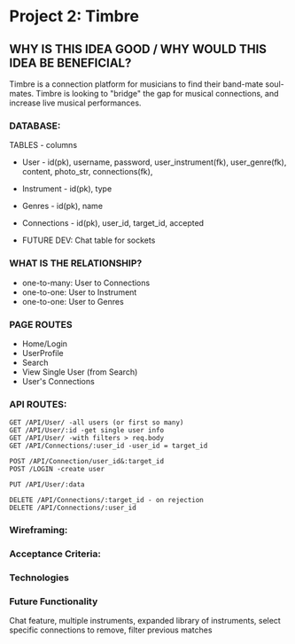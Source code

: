 # Project 2: Timbre
## WHY IS THIS IDEA GOOD / WHY WOULD THIS IDEA BE BENEFICIAL?
Timbre is a connection platform for musicians to find their band-mate soul-mates.
Timbre is looking to "bridge" the gap for musical connections, and increase live musical performances.  

### DATABASE:
TABLES - columns
* User - id(pk), username, password, user_instrument(fk), user_genre(fk), content, photo_str, connections(fk),
* Instrument - id(pk), type 
* Genres - id(pk), name
* Connections - id(pk), user_id, target_id, accepted

* FUTURE DEV: Chat table for sockets

### WHAT IS THE RELATIONSHIP?
* one-to-many: User to Connections
* one-to-one: User to Instrument
* one-to-one: User to Genres

### PAGE ROUTES
* Home/Login
* UserProfile
* Search
* View Single User (from Search)
* User's Connections

### API ROUTES:
```
GET /API/User/ -all users (or first so many)
GET /API/User/:id -get single user info
GET /API/User/ -with filters > req.body
GET /API/Connections/:user_id -user_id = target_id
```
```
POST /API/Connection/user_id&:target_id
POST /LOGIN -create user
```
```
PUT /API/User/:data
```
```
DELETE /API/Connections/:target_id - on rejection
DELETE /API/Connections/:user_id
```

### Wireframing:

### Acceptance Criteria:

### Technologies

### Future Functionality
Chat feature, multiple instruments, expanded library of instruments, select specific connections to remove, filter previous matches